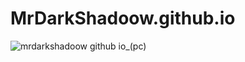 # MrDarkShadoow.github.io
![mrdarkshadoow github io_(pc)](https://user-images.githubusercontent.com/98183554/236701247-0154329c-3d2a-460b-9c55-49b9aefcf4c6.png)
